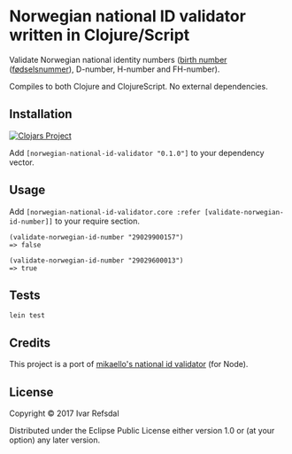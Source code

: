 # Norwegian national ID validator written in Clojure/Script

Validate Norwegian national identity numbers ([birth number](https://en.wikipedia.org/wiki/National_identification_number#Norway) ([fødselsnummer](https://no.wikipedia.org/wiki/F%C3%B8dselsnummer)), D-number, H-number and FH-number).

Compiles to both Clojure and ClojureScript. No external dependencies.

## Installation

[![Clojars Project](http://clojars.org/norwegian-national-id-validator/latest-version.svg)](http://clojars.org/norwegian-national-id-validator)

Add `[norwegian-national-id-validator "0.1.0"]` to your dependency vector.


## Usage

Add `[norwegian-national-id-validator.core :refer [validate-norwegian-id-number]]`
to your require section.

    (validate-norwegian-id-number "29029900157")
    => false
    
    (validate-norwegian-id-number "29029600013")
    => true

## Tests

    lein test

## Credits

This project is a port of [mikaello's national id validator](https://github.com/mikaello/norwegian-national-id-validator) (for Node).

## License

Copyright © 2017 Ivar Refsdal

Distributed under the Eclipse Public License either version 1.0 or (at
your option) any later version.
